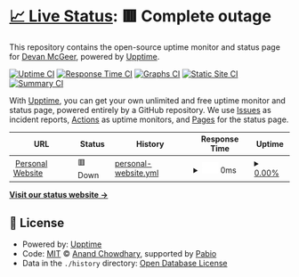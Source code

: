 # [📈 Live Status](https://McGeerDev.github.io/mcgeerdev_upptime): <!--live status--> **🟥 Complete outage**

This repository contains the open-source uptime monitor and status page for [Devan McGeer](https://mcgeer.dev), powered by [Upptime](https://github.com/upptime/upptime).

[![Uptime CI](https://github.com/McGeerDev/mcgeerdev_upptime/workflows/Uptime%20CI/badge.svg)](https://github.com/McGeerDev/mcgeerdev_upptime/actions?query=workflow%3A%22Uptime+CI%22)
[![Response Time CI](https://github.com/McGeerDev/mcgeerdev_upptime/workflows/Response%20Time%20CI/badge.svg)](https://github.com/McGeerDev/mcgeerdev_upptime/actions?query=workflow%3A%22Response+Time+CI%22)
[![Graphs CI](https://github.com/McGeerDev/mcgeerdev_upptime/workflows/Graphs%20CI/badge.svg)](https://github.com/McGeerDev/mcgeerdev_upptime/actions?query=workflow%3A%22Graphs+CI%22)
[![Static Site CI](https://github.com/McGeerDev/mcgeerdev_upptime/workflows/Static%20Site%20CI/badge.svg)](https://github.com/McGeerDev/mcgeerdev_upptime/actions?query=workflow%3A%22Static+Site+CI%22)
[![Summary CI](https://github.com/McGeerDev/mcgeerdev_upptime/workflows/Summary%20CI/badge.svg)](https://github.com/McGeerDev/mcgeerdev_upptime/actions?query=workflow%3A%22Summary+CI%22)

With [Upptime](https://upptime.js.org), you can get your own unlimited and free uptime monitor and status page, powered entirely by a GitHub repository. We use [Issues](https://github.com/McGeerDev/mcgeerdev_upptime/issues) as incident reports, [Actions](https://github.com/McGeerDev/mcgeerdev_upptime/actions) as uptime monitors, and [Pages](https://McGeerDev.github.io/mcgeerdev_upptime) for the status page.

<!--start: status pages-->
<!-- This summary is generated by Upptime (https://github.com/upptime/upptime) -->
<!-- Do not edit this manually, your changes will be overwritten -->
<!-- prettier-ignore -->
| URL | Status | History | Response Time | Uptime |
| --- | ------ | ------- | ------------- | ------ |
| <img alt="" src="https://icons.duckduckgo.com/ip3/www.mcgeer.dev.ico" height="13"> [Personal Website](https://www.mcgeer.dev) | 🟥 Down | [personal-website.yml](https://github.com/McGeerDev/mcgeerdev_upptime/commits/HEAD/history/personal-website.yml) | <details><summary><img alt="Response time graph" src="./graphs/personal-website/response-time-week.png" height="20"> 0ms</summary><br><a href="https://McGeerDev.github.io/mcgeerdev_upptime/history/personal-website"><img alt="Response time 0" src="https://img.shields.io/endpoint?url=https%3A%2F%2Fraw.githubusercontent.com%2FMcGeerDev%2Fmcgeerdev_upptime%2FHEAD%2Fapi%2Fpersonal-website%2Fresponse-time.json"></a><br><a href="https://McGeerDev.github.io/mcgeerdev_upptime/history/personal-website"><img alt="24-hour response time 0" src="https://img.shields.io/endpoint?url=https%3A%2F%2Fraw.githubusercontent.com%2FMcGeerDev%2Fmcgeerdev_upptime%2FHEAD%2Fapi%2Fpersonal-website%2Fresponse-time-day.json"></a><br><a href="https://McGeerDev.github.io/mcgeerdev_upptime/history/personal-website"><img alt="7-day response time 0" src="https://img.shields.io/endpoint?url=https%3A%2F%2Fraw.githubusercontent.com%2FMcGeerDev%2Fmcgeerdev_upptime%2FHEAD%2Fapi%2Fpersonal-website%2Fresponse-time-week.json"></a><br><a href="https://McGeerDev.github.io/mcgeerdev_upptime/history/personal-website"><img alt="30-day response time 0" src="https://img.shields.io/endpoint?url=https%3A%2F%2Fraw.githubusercontent.com%2FMcGeerDev%2Fmcgeerdev_upptime%2FHEAD%2Fapi%2Fpersonal-website%2Fresponse-time-month.json"></a><br><a href="https://McGeerDev.github.io/mcgeerdev_upptime/history/personal-website"><img alt="1-year response time 0" src="https://img.shields.io/endpoint?url=https%3A%2F%2Fraw.githubusercontent.com%2FMcGeerDev%2Fmcgeerdev_upptime%2FHEAD%2Fapi%2Fpersonal-website%2Fresponse-time-year.json"></a></details> | <details><summary><a href="https://McGeerDev.github.io/mcgeerdev_upptime/history/personal-website">0.00%</a></summary><a href="https://McGeerDev.github.io/mcgeerdev_upptime/history/personal-website"><img alt="All-time uptime 0.00%" src="https://img.shields.io/endpoint?url=https%3A%2F%2Fraw.githubusercontent.com%2FMcGeerDev%2Fmcgeerdev_upptime%2FHEAD%2Fapi%2Fpersonal-website%2Fuptime.json"></a><br><a href="https://McGeerDev.github.io/mcgeerdev_upptime/history/personal-website"><img alt="24-hour uptime 0.00%" src="https://img.shields.io/endpoint?url=https%3A%2F%2Fraw.githubusercontent.com%2FMcGeerDev%2Fmcgeerdev_upptime%2FHEAD%2Fapi%2Fpersonal-website%2Fuptime-day.json"></a><br><a href="https://McGeerDev.github.io/mcgeerdev_upptime/history/personal-website"><img alt="7-day uptime 0.00%" src="https://img.shields.io/endpoint?url=https%3A%2F%2Fraw.githubusercontent.com%2FMcGeerDev%2Fmcgeerdev_upptime%2FHEAD%2Fapi%2Fpersonal-website%2Fuptime-week.json"></a><br><a href="https://McGeerDev.github.io/mcgeerdev_upptime/history/personal-website"><img alt="30-day uptime 0.00%" src="https://img.shields.io/endpoint?url=https%3A%2F%2Fraw.githubusercontent.com%2FMcGeerDev%2Fmcgeerdev_upptime%2FHEAD%2Fapi%2Fpersonal-website%2Fuptime-month.json"></a><br><a href="https://McGeerDev.github.io/mcgeerdev_upptime/history/personal-website"><img alt="1-year uptime 0.00%" src="https://img.shields.io/endpoint?url=https%3A%2F%2Fraw.githubusercontent.com%2FMcGeerDev%2Fmcgeerdev_upptime%2FHEAD%2Fapi%2Fpersonal-website%2Fuptime-year.json"></a></details>

<!--end: status pages-->

[**Visit our status website →**](https://McGeerDev.github.io/mcgeerdev_upptime)

## 📄 License

- Powered by: [Upptime](https://github.com/upptime/upptime)
- Code: [MIT](./LICENSE) © [Anand Chowdhary](https://anandchowdhary.com), supported by [Pabio](https://pabio.com)
- Data in the `./history` directory: [Open Database License](https://opendatacommons.org/licenses/odbl/1-0/)
